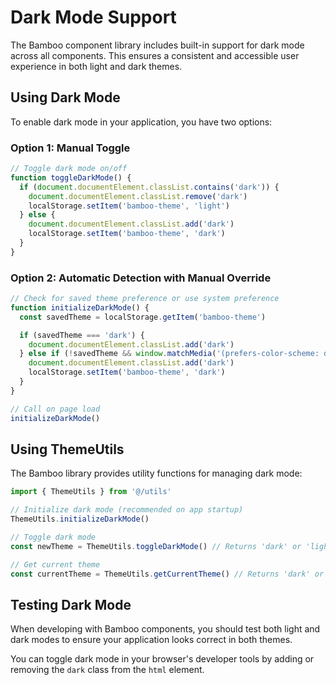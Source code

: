 # Dark Mode Support

The Bamboo component library includes built-in support for dark mode across all components. This ensures a consistent and accessible user experience in both light and dark themes.

## Using Dark Mode

To enable dark mode in your application, you have two options:

### Option 1: Manual Toggle

```javascript
// Toggle dark mode on/off
function toggleDarkMode() {
  if (document.documentElement.classList.contains('dark')) {
    document.documentElement.classList.remove('dark')
    localStorage.setItem('bamboo-theme', 'light')
  } else {
    document.documentElement.classList.add('dark')
    localStorage.setItem('bamboo-theme', 'dark')
  }
}
```

### Option 2: Automatic Detection with Manual Override

```javascript
// Check for saved theme preference or use system preference
function initializeDarkMode() {
  const savedTheme = localStorage.getItem('bamboo-theme')

  if (savedTheme === 'dark') {
    document.documentElement.classList.add('dark')
  } else if (!savedTheme && window.matchMedia('(prefers-color-scheme: dark)').matches) {
    document.documentElement.classList.add('dark')
    localStorage.setItem('bamboo-theme', 'dark')
  }
}

// Call on page load
initializeDarkMode()
```

## Using ThemeUtils

The Bamboo library provides utility functions for managing dark mode:

```javascript
import { ThemeUtils } from '@/utils'

// Initialize dark mode (recommended on app startup)
ThemeUtils.initializeDarkMode()

// Toggle dark mode
const newTheme = ThemeUtils.toggleDarkMode() // Returns 'dark' or 'light'

// Get current theme
const currentTheme = ThemeUtils.getCurrentTheme() // Returns 'dark' or 'light'
```

## Testing Dark Mode

When developing with Bamboo components, you should test both light and dark modes to ensure your application looks correct in both themes.

You can toggle dark mode in your browser's developer tools by adding or removing the `dark` class from the `html` element.
